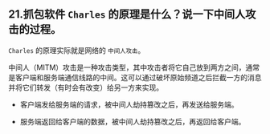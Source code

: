 ## 21.抓包软件 `Charles` 的原理是什么？说一下中间人攻击的过程。


 `Charles` 的原理实际就是网络的 `中间人攻击`。
 
 中间人（MITM）攻击是一种攻击类型，其中攻击者将它自己放到两方之间，通常是客户端和服务端通信线路的中间。这可以通过破坏原始频道之后拦截一方的消息并将它们转发（有时会有改变）给另一方来实现。


* 客户端发给服务端的请求，被中间人劫持篡改之后，再发送给服务端。

* 服务端返回给客户端的数据，被中间人劫持篡改之后，再返回给客户端。

